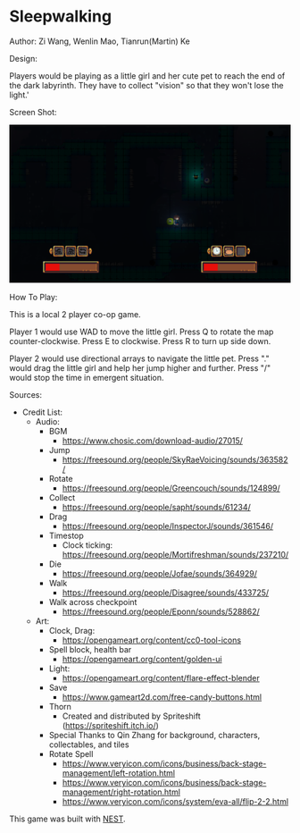 # Sleepwalking

Author: Zi Wang, Wenlin Mao, Tianrun(Martin) Ke

Design: 

Players would be playing as a little girl and her cute pet to reach the end of the dark labyrinth. They have to collect "vision" so that they won't lose the light.'

Screen Shot:

![Screen Shot](screenshot.png)

How To Play:

This is a local 2 player co-op game.

Player 1 would use WAD to move the little girl. Press Q to rotate the map counter-clockwise. Press E to clockwise. Press R to turn up side down.

Player 2 would use directional arrays to navigate the little pet. Press "." would drag the little girl and help her jump higher and further. Press "/" would stop the time in emergent situation.

Sources: 
* Credit List:
    * Audio:
        * BGM
            * https://www.chosic.com/download-audio/27015/
        * Jump
            * https://freesound.org/people/SkyRaeVoicing/sounds/363582/
        * Rotate
            * https://freesound.org/people/Greencouch/sounds/124899/
        * Collect
            * https://freesound.org/people/sapht/sounds/61234/
        * Drag
            * https://freesound.org/people/InspectorJ/sounds/361546/
        * Timestop
            * Clock ticking: https://freesound.org/people/Mortifreshman/sounds/237210/ 
        * Die
            * https://freesound.org/people/Jofae/sounds/364929/
        * Walk
            * https://freesound.org/people/Disagree/sounds/433725/
        * Walk across checkpoint
            *  https://freesound.org/people/Eponn/sounds/528862/
    * Art:
        * Clock, Drag:
            * https://opengameart.org/content/cc0-tool-icons
        * Spell block, health bar
            * https://opengameart.org/content/golden-ui
        * Light:
            * https://opengameart.org/content/flare-effect-blender
        * Save
            * https://www.gameart2d.com/free-candy-buttons.html
        * Thorn
            * Created and distributed by Spriteshift (https://spriteshift.itch.io/)
        * Special Thanks to Qin Zhang for background, characters, collectables, and tiles
        * Rotate Spell
            * https://www.veryicon.com/icons/business/back-stage-management/left-rotation.html
            * https://www.veryicon.com/icons/business/back-stage-management/right-rotation.html
            * https://www.veryicon.com/icons/system/eva-all/flip-2-2.html




This game was built with [NEST](NEST.md).

